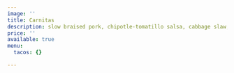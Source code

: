 ```yaml
---
image: ''
title: Carnitas
description: slow braised pork, chipotle-tomatillo salsa, cabbage slaw, baja crema
price: ''
available: true
menu:
  tacos: {}

---
```

